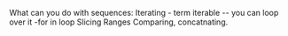 What can you do with sequences:
Iterating - term iterable -- you can loop over it -for in loop
Slicing
Ranges
Comparing, concatnating.
